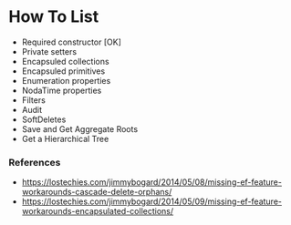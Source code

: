 # How To List

* Required constructor [OK]
* Private setters
* Encapsuled collections
* Encapsuled primitives
* Enumeration properties
* NodaTime properties
* Filters
* Audit
* SoftDeletes
* Save and Get Aggregate Roots
* Get a Hierarchical Tree

### References

* https://lostechies.com/jimmybogard/2014/05/08/missing-ef-feature-workarounds-cascade-delete-orphans/
* https://lostechies.com/jimmybogard/2014/05/09/missing-ef-feature-workarounds-encapsulated-collections/
